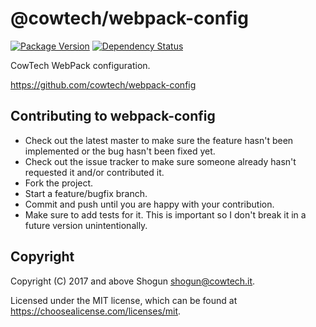 # @cowtech/webpack-config

[![Package Version](https://img.shields.io/npm/v/@cowtech/webpack-config.svg)](https://npmjs.com/package/@cowtech/webpack-config)
[![Dependency Status](https://img.shields.io/gemnasium/github.com/cowtech/webpack-config.svg)](https://gemnasium.com/github.com/cowtech/webpack-config)

CowTech WebPack configuration.

https://github.com/cowtech/webpack-config

## Contributing to webpack-config

* Check out the latest master to make sure the feature hasn't been implemented or the bug hasn't been fixed yet.
* Check out the issue tracker to make sure someone already hasn't requested it and/or contributed it.
* Fork the project.
* Start a feature/bugfix branch.
* Commit and push until you are happy with your contribution.
* Make sure to add tests for it. This is important so I don't break it in a future version unintentionally.

## Copyright

Copyright (C) 2017 and above Shogun <shogun@cowtech.it>.

Licensed under the MIT license, which can be found at https://choosealicense.com/licenses/mit.
